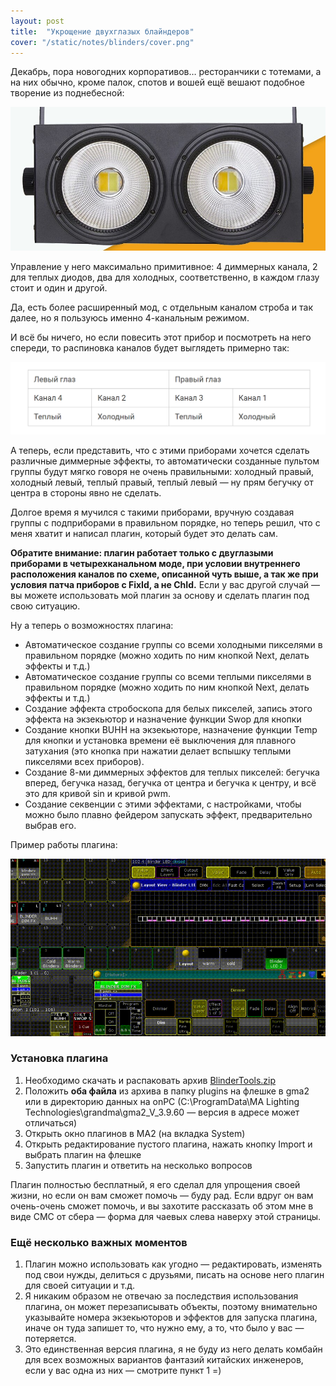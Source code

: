 ```yaml
---
layout: post
title:  "Укрощение двухглазых блайндеров"
cover: "/static/notes/blinders/cover.png"
---
```

Декабрь, пора новогодних корпоративов… ресторанчики с тотемами, а на них обычно, кроме палок, спотов и вошей ещё вешают подобное творение из поднебесной:

![](/static/notes/blinders/werwerwer.png)

Управление у него максимально примитивное: 4 диммерных канала, 2 для теплых диодов, два для холодных, соответственно, в каждом глазу стоит и один и другой.

Да, есть более расширенный мод, с отдельным каналом строба и так далее, но я пользуюсь именно 4-канальным режимом.

И всё бы ничего, но если повесить этот прибор и посмотреть на него спереди, то распиновка каналов будет выглядеть примерно так:

![](/static/notes/blinders/ch.png)

А теперь, если представить, что с этими приборами хочется сделать различные диммерные эффекты, то автоматически созданные пультом группы будут мягко говоря не очень правильными: холодный правый, холодный левый, теплый правый, теплый левый — ну прям бегучку от центра в стороны явно не сделать.

Долгое время я мучился с такими приборами, вручную создавая группы с подприборами в правильном порядке, но теперь решил, что с меня хватит и написал плагин, который будет это делать сам.

**Обратите внимание: плагин работает только с двуглазыми приборами в четырехканальном моде, при условии внутреннего расположения каналов по схеме, описанной чуть выше, а так же при условия патча приборов с FixId, а не ChId.**
Если у вас другой случай — вы можете использовать мой плагин за основу и сделать плагин под свою ситуацию.

Ну а теперь о возможностях плагина:

- Автоматическое создание группы со всеми холодными пикселями в правильном порядке (можно ходить по ним кнопкой Next, делать эффекты и т.д.)
- Автоматическое создание группы со всеми теплыми пикселями в правильном порядке (можно ходить по ним кнопкой Next, делать эффекты и т.д.)
- Создание эффекта стробоскопа для белых пикселей, запись этого эффекта на экзекьютор и назначение функции Swop для кнопки
- Создание кнопки BUHH на экзекьюторе, назначение функции Temp для кнопки и установка времени её выключения для плавного затухания (это кнопка при нажатии делает вспышку теплыми пикселями всех приборов).
- Создание 8-ми диммерных эффектов для теплых пикселей: бегучка вперед, бегучка назад, бегучка от центра и бегучка к центру, и всё это для кривой sin и кривой pwm.
- Создание секвенции с этими эффектами, с настройками, чтобы можно было плавно фейдером запускать эффект, предварительно выбрав его.

Пример работы плагина:

![](/static/notes/blinders/blinders.gif)

### Установка плагина

1. Необходимо скачать и распаковать архив [BlinderTools.zip](/static/notes/blinders/BlinderTools.zip)
1. Положить **оба файла** из архива в папку plugins на флешке в gma2 или в директорию данных на onPC (C:\ProgramData\MA Lighting Technologies\grandma\gma2_V_3.9.60 — версия в адресе может отличаться)
1. Открыть окно плагинов в МА2 (на вкладка System)
1. Открыть редактирование пустого плагина, нажать кнопку Import и выбрать плагин на флешке
1. Запустить плагин и ответить на несколько вопросов

Плагин полностью бесплатный, я его сделал для упрощения своей жизни, но если он вам сможет помочь — буду рад. Если вдруг он вам очень-очень сможет помочь, и вы захотите рассказать об этом мне в виде СМС от сбера — форма для чаевых слева наверху этой страницы.

### Ещё несколько важных моментов

1. Плагин можно использовать как угодно — редактировать, изменять под свои нужды, делиться с друзьями, писать на основе него плагин для своей ситуации и т.д.
1. Я никаким образом не отвечаю за последствия использования плагина, он может перезаписывать объекты, поэтому внимательно указывайте номера экзекьюторов и эффектов для запуска плагина, иначе он туда запишет то, что нужно ему, а то, что было у вас — потеряется.
1. Это единственная версия плагина, я не буду из него делать комбайн для всех возможных вариантов фантазий китайских инженеров, если у вас одна из них — смотрите пункт 1 =)